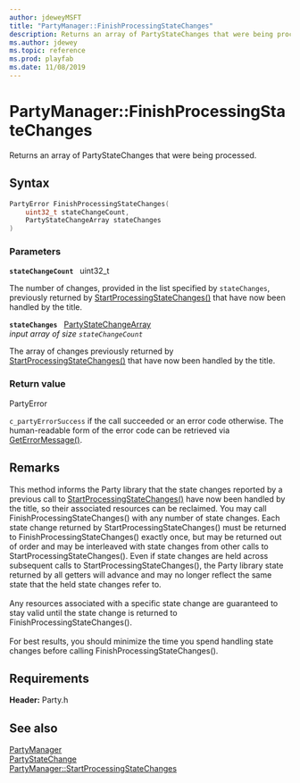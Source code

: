 ```yaml
---
author: jdeweyMSFT
title: "PartyManager::FinishProcessingStateChanges"
description: Returns an array of PartyStateChanges that were being processed.
ms.author: jdewey
ms.topic: reference
ms.prod: playfab
ms.date: 11/08/2019
---
```


# PartyManager::FinishProcessingStateChanges  

Returns an array of PartyStateChanges that were being processed.  

## Syntax  
  
```cpp
PartyError FinishProcessingStateChanges(  
    uint32_t stateChangeCount,  
    PartyStateChangeArray stateChanges  
)  
```  
  
### Parameters  
  
**`stateChangeCount`** &nbsp; uint32_t  
  
The number of changes, provided in the list specified by `stateChanges`, previously returned by [StartProcessingStateChanges()](partymanager_startprocessingstatechanges.md) that have now been handled by the title.  
  
**`stateChanges`** &nbsp; [PartyStateChangeArray](../../../typedefs.md)  
*input array of size `stateChangeCount`*  
  
The array of changes previously returned by [StartProcessingStateChanges()](partymanager_startprocessingstatechanges.md) that have now been handled by the title.  
  
  
### Return value  
PartyError
  
```c_partyErrorSuccess``` if the call succeeded or an error code otherwise. The human-readable form of the error code can be retrieved via [GetErrorMessage()](partymanager_geterrormessage.md).
  
## Remarks  
  
This method informs the Party library that the state changes reported by a previous call to [StartProcessingStateChanges()](partymanager_startprocessingstatechanges.md) have now been handled by the title, so their associated resources can be reclaimed. You may call FinishProcessingStateChanges() with any number of state changes. Each state change returned by StartProcessingStateChanges() must be returned to FinishProcessingStateChanges() exactly once, but may be returned out of order and may be interleaved with state changes from other calls to StartProcessingStateChanges(). Even if state changes are held across subsequent calls to StartProcessingStateChanges(), the Party library state returned by all getters will advance and may no longer reflect the same state that the held state changes refer to. <br /><br /> Any resources associated with a specific state change are guaranteed to stay valid until the state change is returned to FinishProcessingStateChanges().   <br /><br /> For best results, you should minimize the time you spend handling state changes before calling FinishProcessingStateChanges().
  
## Requirements  
  
**Header:** Party.h
  
## See also  
[PartyManager](../partymanager.md)  
[PartyStateChange](../../../structs/partystatechange.md)  
[PartyManager::StartProcessingStateChanges](partymanager_startprocessingstatechanges.md)
  
  
